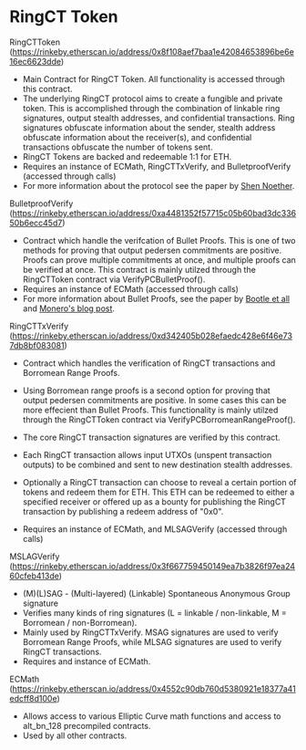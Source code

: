 # RingCT Token

RingCTToken (https://rinkeby.etherscan.io/address/0x8f108aef7baa1e42084653896be6e16ec6623dde)
- Main Contract for RingCT Token.  All functionality is accessed through this contract.
- The underlying RingCT protocol aims to create a fungible and private token.  This is accomplished through the combination of linkable ring signatures, output stealth addresses, and confidential transactions.  Ring signatures obfuscate information about the sender, stealth address obfuscate information about the receiver(s), and confidential transactions obfuscate the number of tokens sent.
- RingCT Tokens are backed and redeemable 1:1 for ETH.
- Requires an instance of ECMath, RingCTTxVerify, and BulletproofVerify (accessed through calls)
- For more information about the protocol see the paper by [Shen Noether](https://eprint.iacr.org/2015/1098).

BulletproofVerify (https://rinkeby.etherscan.io/address/0xa4481352f57715c05b60bad3dc33650b6ecc45d7)

- Contract which handle the verifcation of Bullet Proofs.  This is one of two methods for proving that output pedersen commitments are positive.  Proofs can prove multiple commitments at once, and multiple proofs can be verified at once.  This contract is mainly utilzed through the RingCTToken contract via VerifyPCBulletProof().
- Requires an instance of ECMath (accessed through calls)
- For more information about Bullet Proofs, see the paper by [Bootle et all](https://eprint.iacr.org/2017/1066) and [Monero's blog post](https://getmonero.org/2017/12/07/Monero-Compatible-Bulletproofs.html).

RingCTTxVerify (https://rinkeby.etherscan.io/address/0xd342405b028efaedc428e6f46e737db8bf083081)

- Contract which handles the verification of RingCT transactions and Borromean Range Proofs.
- Using Borromean range proofs is a second option for proving that output pedersen commitments are positive.  In some cases this can be more effecient than Bullet Proofs.  This functionality is mainly utilzed through the RingCTToken contract via VerifyPCBorromeanRangeProof().

- The core RingCT transaction signatures are verified by this contract.
- Each RingCT transaction allows input UTXOs (unspent transaction outputs) to be combined and sent to new destination stealth addresses. 
- Optionally a RingCT transaction can choose to reveal a certain portion of tokens and redeem them for ETH.  This ETH can be redeemed to either a specified receiver or offered up as a bounty for publishing the RingCT transaction by publishing a redeem address of "0x0".

- Requires an instance of ECMath, and MLSAGVerify (accessed through calls)

MSLAGVerify (https://rinkeby.etherscan.io/address/0x3f667759450149ea7b3826f97ea2460cfeb413de)
- (M)(L)SAG - (Multi-layered) (Linkable) Spontaneous Anonymous Group signature
- Verifies many kinds of ring signatures (L = linkable / non-linkable, M = Borromean / non-Borromean).
- Mainly used by RingCTTxVerify.  MSAG signatures are used to verify Borromean Range Proofs, while MLSAG signatures are used to verify RingCT transactions.
- Requires and instance of ECMath.

ECMath (https://rinkeby.etherscan.io/address/0x4552c90db760d5380921e18377a41edcff8d100e)

- Allows access to various Elliptic Curve math functions and access to alt_bn_128 precompiled contracts.
- Used by all other contracts.
